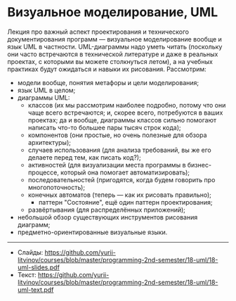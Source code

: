 # Визуальное моделирование, UML

Лекция про важный аспект проектирования и технического документирования программ — визуальное моделирование вообще и язык UML в частности. UML-диаграммы надо уметь читать (поскольку они часто встречаются в технической литературе и даже в реальных проектах, с которыми вы можете столкнуться летом), а на учебных практиках будут ожидаться и навыки их рисования. Рассмотрим:

- модели вообще, понятия метафоры и цели моделирования;
- язык UML в целом;
- диаграммы UML:
  - классов (их мы рассмотрим наиболее подробно, потому что они чаще всего встречаются; и, скорее всего, потребуются в ваших проектах; да и вообще, диаграммы классов сильно помогают написать что-то большее пары тысяч строк кода);
  - компонентов (они простые, но очень полезные для обзора архитектуры);
  - случаев использования (для анализа требований, вы же его делаете перед тем, как писать код?);
  - активностей (для визуализации места программы в бизнес-процессе, который она помогает автоматизировать);
  - последовательностей (пригодятся, когда будем говорить про многопоточность);
  - конечных автоматов (теперь — как их рисовать правильно);
    - паттерн "Состояние", ещё один паттерн проектирования;
  - развёртывания (для распределённых приложений);
- небольшой обзор существующих инструментов рисования диаграмм;
- предметно-ориентированные визуальные языки.

---

- Слайды: https://github.com/yurii-litvinov/courses/blob/master/programming-2nd-semester/18-uml/18-uml-slides.pdf
- Текст: https://github.com/yurii-litvinov/courses/blob/master/programming-2nd-semester/18-uml/18-uml-text.pdf